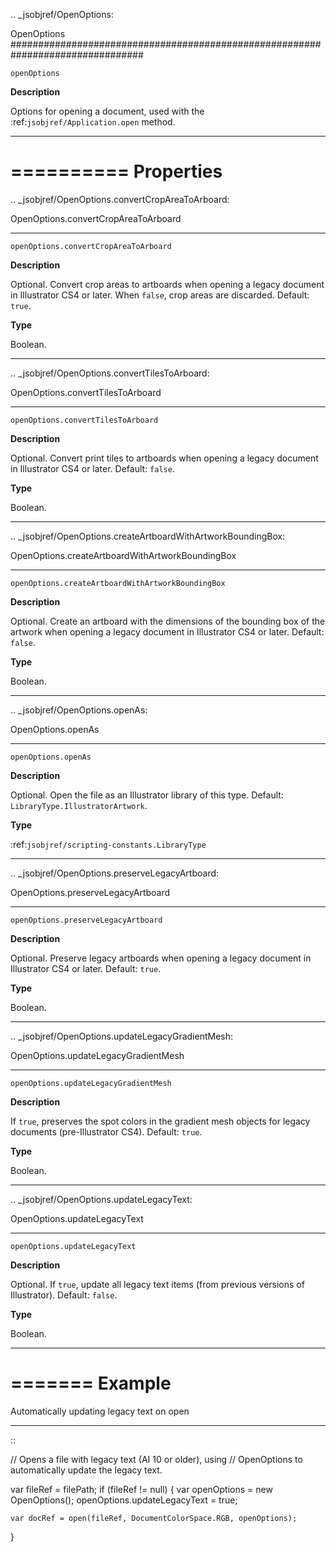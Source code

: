 .. _jsobjref/OpenOptions:

OpenOptions
################################################################################

``openOptions``

**Description**

Options for opening a document, used with the :ref:`jsobjref/Application.open` method.

----

==========
Properties
==========

.. _jsobjref/OpenOptions.convertCropAreaToArboard:

OpenOptions.convertCropAreaToArboard
********************************************************************************

``openOptions.convertCropAreaToArboard``

**Description**

Optional. Convert crop areas to artboards when opening a legacy document in Illustrator CS4 or later. When ``false``, crop areas are discarded. Default: ``true``.

**Type**

Boolean.

----

.. _jsobjref/OpenOptions.convertTilesToArboard:

OpenOptions.convertTilesToArboard
********************************************************************************

``openOptions.convertTilesToArboard``

**Description**

Optional. Convert print tiles to artboards when opening a legacy document in Illustrator CS4 or later. Default: ``false``.

**Type**

Boolean.

----

.. _jsobjref/OpenOptions.createArtboardWithArtworkBoundingBox:

OpenOptions.createArtboardWithArtworkBoundingBox
********************************************************************************

``openOptions.createArtboardWithArtworkBoundingBox``

**Description**

Optional. Create an artboard with the dimensions of the bounding box of the artwork when opening a legacy document in Illustrator CS4 or later. Default: ``false``.

**Type**

Boolean.

----

.. _jsobjref/OpenOptions.openAs:

OpenOptions.openAs
********************************************************************************

``openOptions.openAs``

**Description**

Optional. Open the file as an Illustrator library of this type. Default: ``LibraryType.IllustratorArtwork``.

**Type**

:ref:`jsobjref/scripting-constants.LibraryType`

----

.. _jsobjref/OpenOptions.preserveLegacyArtboard:

OpenOptions.preserveLegacyArtboard
********************************************************************************

``openOptions.preserveLegacyArtboard``

**Description**

Optional. Preserve legacy artboards when opening a legacy document in Illustrator CS4 or later. Default: ``true``.

**Type**

Boolean.

----

.. _jsobjref/OpenOptions.updateLegacyGradientMesh:

OpenOptions.updateLegacyGradientMesh
********************************************************************************

``openOptions.updateLegacyGradientMesh``

**Description**

If ``true``, preserves the spot colors in the gradient mesh objects for legacy documents (pre-Illustrator CS4). Default: ``true``.

**Type**

Boolean.

----

.. _jsobjref/OpenOptions.updateLegacyText:

OpenOptions.updateLegacyText
********************************************************************************

``openOptions.updateLegacyText``

**Description**

Optional. If ``true``, update all legacy text items (from previous versions of Illustrator). Default: ``false``.

**Type**

Boolean.

----

=======
Example
=======

Automatically updating legacy text on open
********************************************************************************

::

  // Opens a file with legacy text (AI 10 or older), using
  // OpenOptions to automatically update the legacy text.

  var fileRef = filePath;
  if (fileRef != null) {
    var openOptions = new OpenOptions();
    openOptions.updateLegacyText = true;

    var docRef = open(fileRef, DocumentColorSpace.RGB, openOptions);
  }
